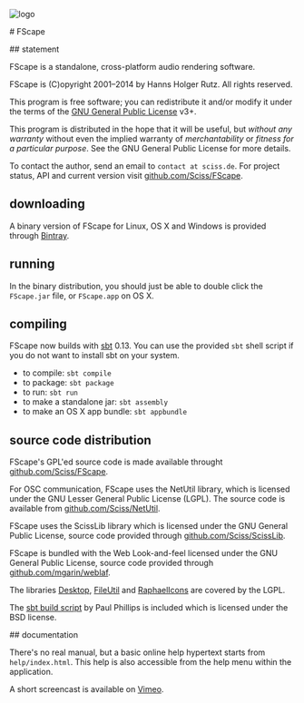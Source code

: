 ![logo](http://sciss.de/fscape/application.png)

# FScape

## statement

FScape is a standalone, cross-platform audio rendering software.

FScape is (C)opyright 2001&ndash;2014 by Hanns Holger Rutz. All rights reserved.

This program is free software; you can redistribute it and/or modify it under the terms of the [GNU General Public License](http://github.com/Sciss/FScape/blob/master/LICENSE) v3+.

This program is distributed in the hope that it will be useful, but _without any warranty_ without even the implied warranty of _merchantability_ or _fitness for a particular purpose_. See the GNU General Public License for more details.

To contact the author, send an email to `contact at sciss.de`. For project status, API and current version visit [github.com/Sciss/FScape](http://github.com/Sciss/FScape).

## downloading

A binary version of FScape for Linux, OS X and Windows is provided through [Bintray](https://bintray.com/sciss/generic/FScape).

## running

In the binary distribution, you should just be able to double click the `FScape.jar` file, or `FScape.app` on OS X.

## compiling

FScape now builds with [sbt](http://www.scala-sbt.org/) 0.13. You can use the provided `sbt` shell script if you do not want to install sbt on your system.

 - to compile: `sbt compile`
 - to package: `sbt package`
 - to run: `sbt run`
 - to make a standalone jar: `sbt assembly`
 - to make an OS X app bundle: `sbt appbundle`

## source code distribution

FScape's GPL'ed source code is made available throught [github.com/Sciss/FScape](http://github.com/Sciss/FScape).

For OSC communication, FScape uses the NetUtil library, which is licensed under the GNU Lesser General Public License (LGPL). The source code is available from [github.com/Sciss/NetUtil](https://github.com/Sciss/NetUtil).

FScape uses the ScissLib library which is licensed under the GNU General Public License, source code provided through [github.com/Sciss/ScissLib](https://github.com/Sciss/ScissLib).

FScape is bundled with the Web Look-and-feel licensed under the GNU General Public License, source code provided through [github.com/mgarin/weblaf](https://github.com/mgarin/weblaf).

The libraries [Desktop](https://github.com/Sciss/Desktop), [FileUtil](https://github.com/Sciss/FileUtil) and [RaphaelIcons](https://github.com/Sciss/RaphaelIcons) are covered by the LGPL.

The [sbt build script](https://github.com/paulp/sbt-extras) by Paul Phillips is included which is licensed under the BSD license.

## documentation

There's no real manual, but a basic online help hypertext starts from `help/index.html`. This help is also accessible from the help menu within the application.

A short screencast is available on [Vimeo](https://vimeo.com/26509124).

